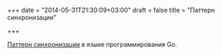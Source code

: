 +++
date = "2014-05-31T21:30:09+03:00"
draft = false
title = "Паттерн синхронизации"

+++

<p><a href="http://blog.mozo.jp/2014/06/synchronization-patterns-in-go.html">Паттерн синхронизации</a> в языке программирования Go.</p>

